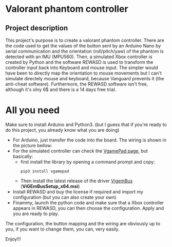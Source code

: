 # Valorant phantom controller
## Project description
 This project's purpose is to create a valorant phantom controller. There are the code used to get the values of the button sent by an Arduino Nano by serial communication and the orientation (roll/pitch/yaw) of the phantom is detected with an IMU (MPU560).
Then, a simulated Xbox controller is created by Python and the software REWASD is used to transform the controller input back into Keyboard and mouse input. The simpler would have been to directly map the orientation to mouse movements but I can't simulate directely mouse and keyboard, because Vanguard prevents it (the anti-cheat software). Furthermore, the REWASD software isn't free, although it's olny 6$ and there is a 14 days free trial.

# All you need
Make sure to install Arduino and Python3. (but I guess that if you're ready to do this project, you already know what you are doing)
- For Arduino, just transfer the code into the board. The wiring is shown in the picture bellow:
- For the simulated controller can check the [VgamePad page](https://pypi.org/project/vgamepad/), but basically:
    - first install the library by opening a command prompt and copy:
        ```
        pip3 install vgamepad
        ```
    - Then install the latest release of the driver [VigemBus](https://github.com/ViGEm/ViGEmBus/releases) (**ViGEmBusSetup_x64.msi**)
- Install REWASD and buy the license if required and import my configuration (but you can also create your own)
- Finammy, launch the python code and make sure that a Xbox controller appears in REWASD, you can then choose the configuration. Apply and you are ready to play.

The configuration, the button mapping and the wiring are obviously up to you, if you want to change them, you can, very easily.

Enjoy!!!


